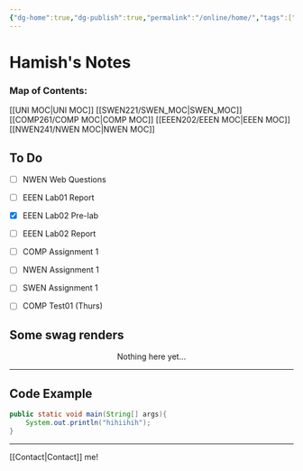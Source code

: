 ```yaml
---
{"dg-home":true,"dg-publish":true,"permalink":"/online/home/","tags":["gardenEntry"],"dgPassFrontmatter":true}
---
```



# Hamish's Notes

### **Map of Contents:**
[[UNI MOC\|UNI MOC]]
	[[SWEN221/SWEN_MOC\|SWEN_MOC]]
	[[COMP261/COMP MOC\|COMP MOC]]
	[[EEEN202/EEEN MOC\|EEEN MOC]]
	[[NWEN241/NWEN MOC\|NWEN MOC]]


## To Do
- [ ] NWEN Web Questions
- [ ] EEEN Lab01 Report
- [x] EEEN Lab02 Pre-lab
- [ ] EEEN Lab02 Report
- [ ] COMP Assignment 1
- [ ] NWEN Assignment 1
- [ ] SWEN Assignment 1
- [ ] COMP Test01 (Thurs)


## Some swag renders


<p align="center">
Nothing here yet...
</p>


***




## Code Example
```java
public static void main(String[] args){
	System.out.println("hihiihih");
}
```



***

[[Contact\|Contact]] me!

